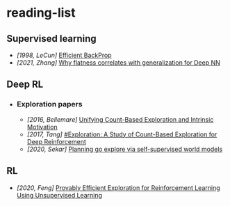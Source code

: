 # reading-list

## Supervised learning
* _[1998, LeCun]_ [Efficient BackProp](http://yann.lecun.com/exdb/publis/pdf/lecun-98b.pdf)
* _[2021, Zhang]_ [Why flatness correlates with generalization for Deep NN](https://arxiv.org/pdf/2103.06219.pdf)


## Deep RL
* ### Exploration papers
  * _[2016, Bellemare]_ [Unifying Count-Based Exploration and Intrinsic Motivation](https://arxiv.org/pdf/1606.01868.pdf)
  * _[2017, Tang]_ [#Exploration: A Study of Count-Based Exploration for Deep Reinforcement](https://arxiv.org/pdf/1611.04717.pdf)
  * _[2020, Sekar]_ [Planning go explore via self-supervised world models](https://arxiv.org/pdf/2005.05960.pdf)



## RL
* _[2020, Feng]_ [Provably Efficient Exploration for Reinforcement Learning Using Unsupervised Learning](https://arxiv.org/pdf/2003.06898.pdf)

